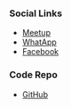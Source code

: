 

### Social Links

* [Meetup](https://www.meetup.com/OWASP-Lahore-Chapter/)
* [WhatApp](https://chat.whatsapp.com/IZmxCVWsS13FjFqOlUihcb)
* [Facebook](https://www.facebook.com/owasplahore/)

### Code Repo

* [GitHub](https://github.com/OWASP/www-chapter-lahore)
